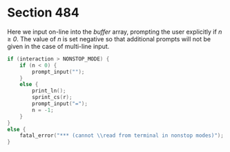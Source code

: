 # Section 484

Here we input on-line into the *buffer* array, prompting the user explicitly if *n* $\geq$ *0*.
The value of *n* is set negative so that additional prompts will not be given in the case of multi-line input.

```c << Input for \read from the terminal >>=
if (interaction > NONSTOP_MODE) {
    if (n < 0) {
        prompt_input("");
    }
    else {
        print_ln();
        sprint_cs(r);
        prompt_input("=");
        n = -1;
    }
}
else {
    fatal_error("*** (cannot \\read from terminal in nonstop modes)");
}
```

